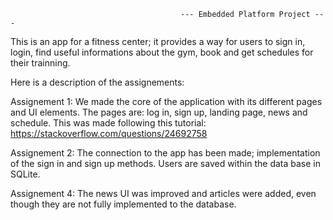                                           --- Embedded Platform Project ---


This is an app for a fitness center;
it provides a way for users to sign in, login, find useful informations about the gym,
book and get schedules for their trainning.


Here is a description of the assignements:

Assignement 1:
  We made the core of the application with its different pages and UI elements.
  The pages are: log in, sign up, landing page, news and schedule.
  This was made following this tutorial: https://stackoverflow.com/questions/24692758
  
Assignement 2:
  The connection to the app has been made; implementation of the sign in and sign up methods.
  Users are saved within the data base in SQLite.

Assignement 4:
  The news UI was improved and articles were added, even though they are not fully implemented to the database.
 
